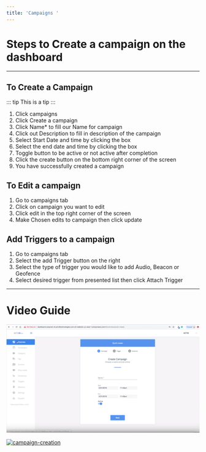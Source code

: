 ```yaml
---
title: 'Campaigns '
---
```

# Steps to Create a campaign on the dashboard

---
To Create a Campaign 
---

::: tip
This is a tip
:::

1. Click campaigns
2. Click Create a campaign 
3. Click Name* to fill our Name for campaign 
4. Click out Description to fill in description of the campaign 
5. Select Start Date and time by clicking the box
6. Select the end date and time by clicking the box
7. Toggle button to be active or not active after completion  
8. Click the create button on the bottom right corner of the screen 
9. You have successfully created a campaign 

## To Edit a campaign 
1. Go to campaigns tab 
2. Click on campaign you want to edit 
3. Click edit in the top right corner of the screen 
4. Make Chosen edits to campaign then click update


## Add Triggers to a campaign 
1. Go to campaigns tab 
2. Select the add Trigger button on the right 
3. Select the type of trigger you would like to add Audio, Beacon or Geofence
4. Select desired trigger from presented list then click Attach Trigger 

---

# Video Guide


![alt text](https://raw.githubusercontent.com/john-l-hansen/vuepress-netlify-cms/master/docs/.vuepress/public/images/screen-shot-2019-06-04-at-1.49.42-pm.png)


[![campaign-creation ](http://img.youtube.com/vi/pJXfCr0bZ6o/0.jpg)](http://www.youtube.com/watch?v=pJXfCr0bZ6o "Campaign Creation ")
